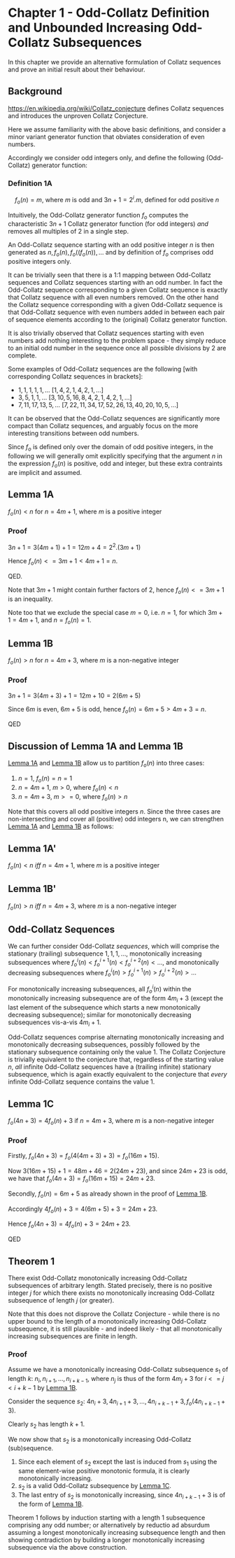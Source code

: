 # Chapter 1 - Odd-Collatz Definition and Unbounded Increasing Odd-Collatz Subsequences

In this chapter we provide an alternative formulation of Collatz sequences and prove an initial result about their behaviour.

## Background

https://en.wikipedia.org/wiki/Collatz_conjecture defines Collatz sequences and introduces the unproven Collatz Conjecture.

Here we assume familiarity with the above basic definitions, and consider a minor variant generator function that obviates consideration of even numbers.

Accordingly we consider odd integers only, and define the following (Odd-Collatz) generator function:

### Definition 1A

&nbsp;&nbsp;&nbsp;&nbsp;$`f_o(n) = m`$, where $`m`$ is odd and $`3n + 1 = 2^i.m`$, defined for odd positive $`n`$
 
Intuitively, the Odd-Collatz generator function $`f_o`$ computes the characteristic $`3n+1`$ Collatz generator function (for odd integers) _and_ removes all multiples of $`2`$ in a single step.

An Odd-Collatz sequence starting with an odd positive integer $`n`$ is then generated as $`n, f_o(n), f_o((f_o(n)), \dots`$ and by definition of $`f_o`$ comprises odd positive integers only.

It can be trivially seen that there is a 1:1 mapping between Odd-Collatz sequences and Collatz sequences starting with an odd number. In fact the Odd-Collatz sequence corresponding to a given Collatz sequence is exactly that Collatz sequence with all even numbers removed. On the other hand the Collatz sequence corresponding with a given Odd-Collatz sequence is that Odd-Collatz sequence with even numbers added in between each pair of sequence elements according to the (original) Collatz generator function.

It is also trivially observed that Collatz sequences starting with even numbers add nothing interesting to the problem space - they simply reduce to an initial odd number in the sequence once all possible divisions by $`2`$ are complete.

Some examples of Odd-Collatz sequences are the following [with corresponding Collatz sequences in brackets]:

 - $`1, 1, 1, 1, 1, ...`$ [$`1, 4, 2, 1, 4, 2, 1, ...`$]
 - $`3, 5, 1, 1, ...`$ [$`3, 10, 5, 16, 8, 4, 2, 1, 4, 2, 1, ...`$]
 - $`7, 11, 17, 13, 5, ...`$ [$`7, 22, 11, 34, 17, 52, 26, 13, 40, 20, 10, 5, ...`$]

It can be observed that the Odd-Collatz sequences are significantly more compact than Collatz sequences, and arguably focus on the more interesting transitions between odd numbers.

Since $`f_o`$ is defined only over the domain of odd positive integers, in the following we will generally omit explicitly specifying that the argument $`n`$ in the expression $`f_o(n)`$ is positive, odd and integer, but these extra contraints are implicit and assumed.

## Lemma 1A

$`f_o(n) < n`$ for $`n = 4m+1`$, where $`m`$ is a positive integer

### Proof

$`3n+1 = 3(4m+1) + 1 = 12m + 4 = 2^2.(3m+1)`$

Hence $`f_o(n) <= 3m+1 < 4m+1 = n`$.

QED.

Note that $`3m+1`$ might contain further factors of $`2`$, hence $`f_o(n) <= 3m+1`$ is an inequality.

Note too that we exclude the special case $`m = 0`$, i.e. $`n = 1`$, for which $`3m+1 = 4m+1`$, and $`n = f_o(n) = 1`$.

## Lemma 1B

$`f_o(n) > n`$ for $`n = 4m+3`$, where $`m`$ is a non-negative integer

### Proof

$`3n+1 = 3(4m+3) + 1 = 12m + 10 = 2(6m+5)`$

Since $`6m`$ is even, $`6m+5`$ is odd, hence $`f_o(n) = 6m+5 > 4m+3 = n`$.

QED

## Discussion of Lemma 1A and Lemma 1B

[Lemma 1A](#lemma-1a) and [Lemma 1B](#lemma-1b) allow us to partition $`f_o(n)`$ into three cases:
  1. $`n = 1`$, $`f_o(n) = n = 1`$
  2. $`n = 4m+1`$, $`m > 0`$, where $`f_o(n) < n`$
  3. $`n = 4m+3`$, $`m >= 0`$, where $`f_o(n) > n`$

Note that this covers all odd positive integers $`n`$. Since the three cases are non-intersecting and cover all (positive) odd integers n, we can strengthen [Lemma 1A](#lemma-1a) and [Lemma 1B](#lemma-1b) as follows:

## Lemma 1A'

$`f_o(n) < n`$ *iff* $`n = 4m+1`$, where $`m`$ is a positive integer

## Lemma 1B'

$`f_o(n) > n`$ *iff* $`n = 4m+3`$, where $`m`$ is a non-negative integer

## Odd-Collatz Sequences

We can further consider Odd-Collatz _sequences_, which will comprise the stationary (trailing) subsequence $`1, 1, 1, \dots`$, monotonically increasing subsequences where $`f_o^i(n) < f_o^{i+1}(n) < f_o^{i+2}(n) < \dots`$, and monotonically decreasing subsequences where $`f_o^i(n) > f_o^{i+1}(n) > f_o^{i+2}(n) > \dots`$

For monotonically increasing subsequences, all $`f_o^i(n)`$ within the monotonically increasing subsequence are of the form $`4m_i+3`$ (except the last element of the subsequence which starts a new monotonically decreasing subsequence); similar for monotonically decreasing subsequences vis-a-vis $`4m_i+1`$.

Odd-Collatz sequences comprise alternating monotonically increasing and monotonically decreasing subsequences, possibly followed by the stationary subsequence containing only the value $`1`$. The Collatz Conjecture is trivially equivalent to the conjecture that, regardless of the starting value $`n`$, _all_ infinite Odd-Collatz sequences have a (trailing infinite) stationary subsequence, which is again exactly equivalent to the conjecture that _every_ infinite Odd-Collatz sequence contains the value $`1`$.

## Lemma 1C

$`f_o(4n+3) = 4f_o(n)+3`$ if $`n = 4m+3`$, where $`m`$ is a non-negative integer

### Proof

Firstly, $`f_o(4n+3) = f_o(4(4m+3)+3) = f_o(16m+15)`$.

Now $`3(16m+15)+1 = 48m+46 = 2(24m+23)`$, and since $`24m+23`$ is odd, we have that $`f_o(4n+3) = f_o(16m+15) = 24m+23`$.

Secondly, $`f_o(n) = 6m+5`$ as already shown in the proof of [Lemma 1B](#lemma-1b).

Accordingly $`4f_o(n)+3 = 4(6m+5)+3 = 24m+23`$.

Hence $`f_o(4n+3) = 4f_o(n)+3 = 24m+23`$.

QED

## Theorem 1

There exist Odd-Collatz monotonically increasing Odd-Collatz subsequences of arbitrary length. Stated precisely, there is no positive integer $`j`$ for which there exists no monotonically increasing Odd-Collatz subsequence of length $`j`$ (or greater).

Note that this does not disprove the Collatz Conjecture - while there is no upper bound to the length of a monotonically increasing Odd-Collatz subsequence, it is still plausible - and indeed likely - that all monotonically increasing subsequences are finite in length.

### Proof

Assume we have a monotonically increasing Odd-Collatz subsequence $`s_1`$ of length $`k`$: $`n_{i}, n_{i+1}, \dots, n_{i+k-1}`$, where $`n_{j}`$ is thus of the form $`4m_{j}+3`$ for $`i <= j < i+k-1`$ by [Lemma 1B](#lemma-1b).

Consider the sequence $`s_{2}`$: $`4n_{i}+3, 4n_{i+1}+3, \dots, 4n_{i+k-1}+3, f_o(4n_{i+k-1}+3)`$.

Clearly $`s_{2}`$ has length $`k+1`$.

We now show that $`s_{2}`$ is a monotonically increasing Odd-Collatz (sub)sequence.

  1. Since each element of $`s_{2}`$ except the last is induced from $`s_{1}`$ using the same element-wise positive monotonic formula, it is clearly monotonically increasing.
  2. $`s_{2}`$ is a valid Odd-Collatz subsequence by [Lemma 1C](#lemma-1c).
  3. The last entry of $`s_{2}`$ is monotonically increasing, since $`4n_{i+k-1}+3`$ is of the form of [Lemma 1B](#lemma-1b).

Theorem 1 follows by induction starting with a length $`1`$ subsequence comprising any odd number; or alternatively by reductio ad absurdum assuming a longest monotonically increasing subsequence length and then showing contradiction by building a longer monotonically increasing subsequence via the above construction.
